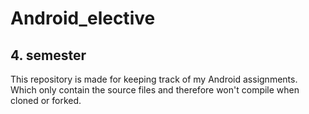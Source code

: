 # Android_elective
## 4. semester
This repository is made for keeping track of my Android assignments.
Which only contain the source files and therefore won't compile when cloned or forked.
